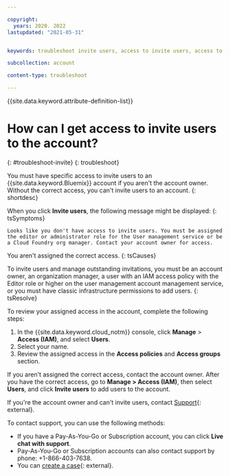 ```yaml
---

copyright:
  years: 2020. 2022
lastupdated: "2021-05-31"


keywords: troubleshoot invite users, access to invite users, access to add users

subcollection: account

content-type: troubleshoot

---
```


{{site.data.keyword.attribute-definition-list}}

# How can I get access to invite users to the account? 
{: #troubleshoot-invite}
{: troubleshoot}

You must have specific access to invite users to an {{site.data.keyword.Bluemix}} account if you aren't the account owner. Without the correct access, you can't invite users to an account. 
{: shortdesc}

When you click **Invite users**, the following message might be displayed:
{: tsSymptoms}

`Looks like you don't have access to invite users. You must be assigned the editor or administrator role for the User management service or be a Cloud Foundry org manager. Contact your account owner for access.`

You aren't assigned the correct access. 
{: tsCauses}

To invite users and manage outstanding invitations, you must be an account owner, an organization manager, a user with an IAM access policy with the Editor role or higher on the user management account management service, or you must have classic infrastructure permissions to add users. 
{: tsResolve}

To review your assigned access in the account, complete the following steps: 

1. In the {{site.data.keyword.cloud_notm}} console, click **Manage** > **Access (IAM)**, and select **Users**. 
2. Select your name. 
3. Review the assigned access in the **Access policies** and **Access groups** section.

If you aren't assigned the correct access, contact the account owner. After you have the correct access, go to **Manage > Access (IAM)**, then select **Users**, and click **Invite users** to add users to the account.

If you're the account owner and can't invite users, contact [Support](/unifiedsupport/supportcenter){: external}.

To contact support, you can use the following methods:
* If you have a Pay-As-You-Go or Subscription account, you can click **Live chat with support**.
* Pay-As-You-Go or Subscription accounts can also contact support by phone: +1-866-403-7638.
* You can [create a case](/unifiedsupport/cases/form){: external}. 
